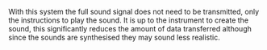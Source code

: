With this system the full sound signal does not need to be transmitted, only the instructions to play the sound. It is up to the instrument to create the sound, this significantly reduces the amount of data transferred although since the sounds are synthesised they may sound less realistic.